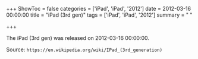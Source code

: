 +++
ShowToc = false
categories = ['iPad', 'iPad', '2012']
date = 2012-03-16 00:00:00
title = "iPad (3rd gen)"
tags = ['iPad', 'iPad', '2012']
summary = " "

+++

The iPad (3rd gen) was released on 2012-03-16 00:00:00.

Source: `https://en.wikipedia.org/wiki/IPad_(3rd_generation)`


